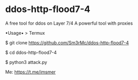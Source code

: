 # ddos-http-flood7-4
A free tool for ddos on Layer 7/4
A powerful tool with proxies

•Usage• > Termux

$ git clone https://github.com/Sm3rMc/ddos-http-flood7-4

$ cd ddos-http-flood7-4

$ python3 attack.py

           
 Me: https://t.me/imsmer
